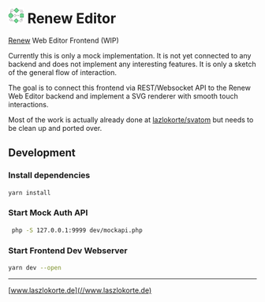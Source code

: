 # <img src="./static/favicon.svg" align="bottom" width="32" height="32" alt="Renew Icon" /> Renew Editor

[Renew](http://renew.de) Web Editor Frontend (WIP)

Currently this is only a mock implementation. It is not yet connected to any backend and does not implement any interesting features. It is only a sketch of the general flow of interaction.

The goal is to connect this frontend via REST/Websocket API to the Renew Web Editor backend and implement a SVG renderer with smooth touch interactions.

Most of the work is actually already done at [lazlokorte/svatom](https://github.com/laszlokorte/svatom) but needs to be clean up and ported over.

## Development

### Install dependencies

```sh
yarn install
```

### Start Mock Auth API

```sh
 php -S 127.0.0.1:9999 dev/mockapi.php
```

### Start Frontend Dev Webserver

```sh
yarn dev --open
```

---

[www.laszlokorte.de](//www.laszlokorte.de)